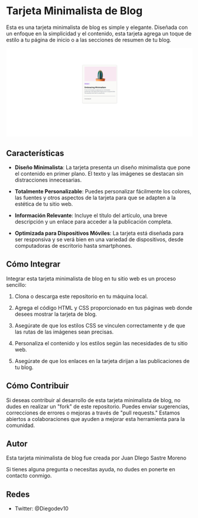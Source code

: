 # Tarjeta Minimalista de Blog

Esta es una  tarjeta minimalista de blog es  simple y elegante. Diseñada con un enfoque en la simplicidad y el contenido, esta tarjeta agrega un toque de estilo a tu página de inicio o a las secciones de resumen de tu blog.

![](image.png)

## Características

- **Diseño Minimalista**: La tarjeta presenta un diseño minimalista que pone el contenido en primer plano. El texto y las imágenes se destacan sin distracciones innecesarias.

- **Totalmente Personalizable**: Puedes personalizar fácilmente los colores, las fuentes y otros aspectos de la tarjeta para que se adapten a la estética de tu sitio web.

- **Información Relevante**: Incluye el título del artículo, una breve descripción y un enlace para acceder a la publicación completa.

- **Optimizada para Dispositivos Móviles**: La tarjeta está diseñada para ser responsiva y se verá bien en una variedad de dispositivos, desde computadoras de escritorio hasta smartphones.

## Cómo Integrar

Integrar esta tarjeta minimalista de blog en tu sitio web es un proceso sencillo:

1. Clona o descarga este repositorio en tu máquina local.

2. Agrega el código HTML y CSS proporcionado en tus páginas web donde desees mostrar la tarjeta de blog.

3. Asegúrate de que los estilos CSS se vinculen correctamente y de que las rutas de las imágenes sean precisas.

4. Personaliza el contenido y los estilos según las necesidades de tu sitio web.

5. Asegúrate de que los enlaces en la tarjeta dirijan a las publicaciones de tu blog.

## Cómo Contribuir

Si deseas contribuir al desarrollo de esta tarjeta minimalista de blog, no dudes en realizar un "fork" de este repositorio. Puedes enviar sugerencias, correcciones de errores o mejoras a través de "pull requests." Estamos abiertos a colaboraciones que ayuden a mejorar esta herramienta para la comunidad.

## Autor

Esta tarjeta minimalista de blog fue creada por  Juan DIego Sastre Moreno

Si tienes alguna pregunta o necesitas ayuda, no dudes en ponerte en contacto conmigo.

## Redes
- Twitter: @Diegodev10